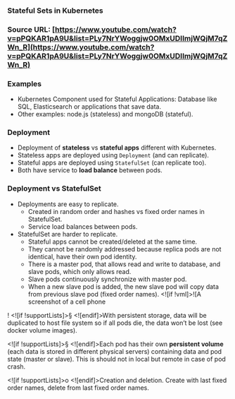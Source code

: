 ### Stateful Sets in Kubernetes

### Source URL: [https://www.youtube.com/watch?v=pPQKAR1pA9U&list=PLy7NrYWoggjw0OMxUDIImjWQjM7qZWn_R](https://www.youtube.com/watch?v=pPQKAR1pA9U&list=PLy7NrYWoggjw0OMxUDIImjWQjM7qZWn_R)

### Examples
- Kubernetes Component used for Stateful Applications: Database like SQL, Elasticsearch or applications that save data.
- Other examples: node.js (stateless) and mongoDB (stateful).

### Deployment
- Deployment of **stateless** vs **stateful apps** different with Kubernetes.
- Stateless apps are deployed using `Deployment` (and can replicate).
- Stateful apps are deployed using `StatefulSet` (can replicate too).
- Both have service to **load balance** between pods.

### Deployment vs StatefulSet
- Deployments are easy to replicate.
	- Created in random order and hashes vs fixed order names in StatefulSet.
	- Service load balances between pods.
- StatefulSet are harder to replicate.
	- Stateful apps cannot be created/deleted at the same time.
	- They cannot be randomly addressed because replica pods are not identical, have their own pod identity.
	- There is a master pod, that allows read and write to database, and slave pods, which only allows read.
	- Slave pods continuously synchronize with master pod.
	- When a new slave pod is added, the new slave pod will copy data from previous slave pod (fixed order names). <![if !vml]>![A screenshot of a cell phone

!
<![if !supportLists]>§ <![endif]>With persistent storage, data will be duplicated to host file system so if all pods die, the data won’t be lost (see docker volume images).

<![if !supportLists]>§ <![endif]>Each pod has their own **persistent volume** (each data is stored in different physical servers) containing data and pod state (master or slave). This is should not in local but remote in case of pod crash.

<![if !supportLists]>o <![endif]>Creation and deletion. Create with last fixed order names, delete from last fixed order names.
<!--stackedit_data:
eyJoaXN0b3J5IjpbLTQxMTMzODc3OF19
-->